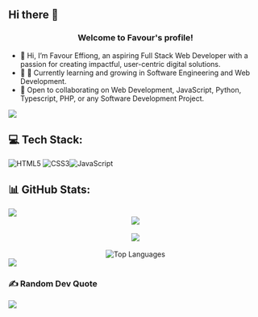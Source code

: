<!-- <div align="center">
  <img src="assets/night coding.gif">
</div> -->

## Hi there 👋

<h3 align="center">
  Welcome to Favour's profile!
  <!-- <img src="https://media.giphy.com/media/hvRJCLFzcasrR4ia7z/giphy.gif" width="28"> -->
</h3>

- 👋 Hi, I’m Favour Effiong, an aspiring Full Stack Web Developer with a passion for creating impactful, user-centric digital solutions.
- 🌱 🌱 Currently learning and growing in Software Engineering and Web Development.
- 💞️ Open to collaborating on Web Development, JavaScript, Python, Typescript, PHP, or any Software Development Project.

<!-- <p align="center"> 
  <a href="https://github.com/FavourEffiong?tab=repositories&sort=stargazers">
    <img alt="total stars" title="Total stars on GitHub" src="https://custom-icon-badges.demolab.com/github/stars/FavourEffiong?color=FFBF00&style=for-the-badge&labelColor=ff5e00&logo=star"/></a>
  <a href="https://github.com/FavourEffiong?tab=followers">
    <img alt="followers" title="Follow me on Github" src="https://custom-icon-badges.demolab.com/github/followers/FavourEffiong?color=236ad3&labelColor=1155ba&style=for-the-badge&logo=person-add&label=Follow&logoColor=white"/></a>
</p>


## 🌐 Socials: 
<div align="center">
  <!-- <a href="https://www.linkedin.com/in/peasca-inc/"><img src="https://img.shields.io/badge/LinkedIn-0077B5?style=for-the-badge&logo=linkedin&logoColor=white"></a>
  <a href="https://twitter.com/PeaceEdgeTech"><img src="https://img.shields.io/badge/Twitter-1DA1F2?style=for-the-badge&logo=twitter&logoColor=white"></a> -->
  <a href="https://github.com/FavourEffiong"><img src="https://img.shields.io/badge/GitHub-100000?style=for-the-badge&logo=github&logoColor=white"></a>
  <!-- <a href="https://www.instagram.com/peace__idan"><img src="https://img.shields.io/badge/Instagram-E4405F?style=for-the-badge&logo=instagram&logoColor=white"></a> -->
</div>

## 💻 Tech Stack:
![HTML5](https://img.shields.io/badge/html5-%23E34F26.svg?style=for-the-badge&logo=html5&logoColor=white) ![CSS3](https://img.shields.io/badge/css3-%231572B6.svg?style=for-the-badge&logo=css3&logoColor=white)![JavaScript](https://img.shields.io/badge/javascript-%23323330.svg?style=for-the-badge&logo=javascript&logoColor=%23F7DF1E)

<!-- ## 💻 Tech Stack:
![C](https://img.shields.io/badge/c-%2300599C.svg?style=for-the-badge&logo=c&logoColor=white) ![C++](https://img.shields.io/badge/c++-%2300599C.svg?style=for-the-badge&logo=c%2B%2B&logoColor=white) ![CSS3](https://img.shields.io/badge/css3-%231572B6.svg?style=for-the-badge&logo=css3&logoColor=white) ![Bootstrap](https://img.shields.io/badge/bootstrap-%23563D7C.svg?style=for-the-badge&logo=bootstrap&logoColor=white) ![Django](https://img.shields.io/badge/django-%23092E20.svg?style=for-the-badge&logo=django&logoColor=white) ![Firebase](https://img.shields.io/badge/firebase-%23039BE5.svg?style=for-the-badge&logo=firebase) ![GitHub](https://img.shields.io/badge/github-%23121011.svg?style=for-the-badge&logo=github&logoColor=white) ![Google Cloud](https://img.shields.io/badge/Google%20Cloud-%234285F4.svg?style=for-the-badge&logo=google-cloud&logoColor=white) ![HTML5](https://img.shields.io/badge/html5-%23E34F26.svg?style=for-the-badge&logo=html5&logoColor=white) ![JavaScript](https://img.shields.io/badge/javascript-%23323330.svg?style=for-the-badge&logo=javascript&logoColor=%23F7DF1E) ![MySQL](https://img.shields.io/badge/mysql-%2300f.svg?style=for-the-badge&logo=mysql&logoColor=white) ![Next JS](https://img.shields.io/badge/Next-black?style=for-the-badge&logo=next.js&logoColor=white) ![NodeJS](https://img.shields.io/badge/node.js-6DA55F?style=for-the-badge&logo=node.js&logoColor=white) ![Python](https://img.shields.io/badge/python-3670A0?style=for-the-badge&logo=python&logoColor=ffdd54)  ![React](https://img.shields.io/badge/react-%2320232a.svg?style=for-the-badge&logo=react&logoColor=%2361DAFB) ![TailwindCSS](https://img.shields.io/badge/tailwindcss-%2338B2AC.svg?style=for-the-badge&logo=tailwind-css&logoColor=white) ![Visual Studio Code](https://img.shields.io/badge/Visual%20Studio%20Code-0078d7.svg?style=for-the-badge&logo=visual-studio-code&logoColor=white) -->

## 📊 GitHub Stats:
<img src="assets/light.gif">
<div align="center">
  <img align="center" src="https://github-readme-stats.vercel.app/api?username=FavourEffiong&theme=monokai&hide_border=false&include_all_commits=true&count_private=true">
  <br>
  <br>
  <img align="center" src="https://github-readme-streak-stats.herokuapp.com/?user=FavourEffiong&theme=monokai&hide_border=false">
  <br>
  <br>
  <img src="https://github-readme-stats.vercel.app/api/top-langs/?username=FavourEffiong&langs_count=10&title_color=E11299&text_color=FFB26B&icon_color=0891b2&bg_color=272822&hide_border=false&locale=en&custom_title=Top%20%Languages" alt="Top Languages" />
  <br>
</div>

<!-- ## 📊 GitHub Stats:
<img src="assets/light.gif">
<div align="center">
  <img align="center" src="https://github-readme-stats.vercel.app/api?username=FavourEffiong&theme=monokai&hide_border=false&include_all_commits=true&count_private=true">
  <br>
  <br>
  <img align="center" src="https://github-readme-streak-stats.herokuapp.com/?user=FavourEffiong&theme=monokai&hide_border=false">
  <br>
  <br>
  <img align="center" src="https://github-readme-stats.vercel.app/api/top-langs/?username=FavourEffiong&theme=monokai&hide_border=false&include_all_commits=true&count_private=true&layout=compact">
</div> -->

<!-- # 👨‍💻LOC:
<img src="assets/light.gif">
<div align="center">
  <img align="center" src="https://api.githubtrends.io/user/svg/FavourEffiong/langs?time_range=one_year&include_private=True&loc_metric=changed&theme=synthwaves">
</div> -->

<!-- # 📈 Productivity Stats:
<table align="center">
  <tr>
    <td><img src="https://github-profile-summary-cards.vercel.app/api/cards/profile-details?username=FavourEffiong&theme=monokai"  display=block width=100% height=auto  alt="1" ></td>
  </tr> 
</table> -->

<img src="assets/light.gif"> 

<!-- ## 🏆 GitHub Trophies
<div align="center">
  <img src="https://github-profile-trophy.vercel.app/?username=FavourEffiong&theme=discord&no-frame=false&no-bg=false&margin-w=4">
</div> -->

<br>

<!-- [![Peace's github activity graph](https://github-readme-activity-graph.cyclic.app/graph?username=FavourEffiong&theme=react-dark)](https://github.com/FavourEffiong/github-readme-activity-graph)

<img src="assets/light.gif">  -->

### ✍️ Random Dev Quote
![](https://quotes-github-readme.vercel.app/api?type=horizontal&theme=radical)
